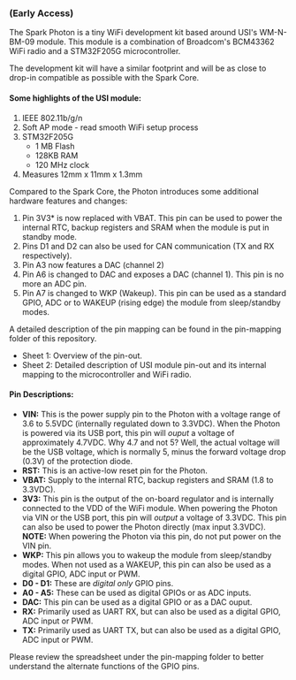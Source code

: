 ### (Early Access)

The Spark Photon is a tiny WiFi development kit based around USI's WM-N-BM-09 module. This module is a combination of Broadcom's BCM43362 WiFi radio and a STM32F205G microcontroller.

The development kit will have a similar footprint and will be as close to drop-in compatible as possible with the Spark Core.

#### Some highlights of the USI module:

 1. IEEE 802.11b/g/n
 2. Soft AP mode - read smooth WiFi setup process
 3. STM32F205G
 	- 1 MB Flash
 	- 128KB RAM
 	- 120 MHz clock
 4. Measures 12mm x 11mm x 1.3mm

Compared to the Spark Core, the Photon introduces some additional hardware features and changes:

 1. Pin 3V3* is now replaced with VBAT. This pin can be used to power the internal RTC, backup registers and SRAM when the module is put in standby mode.
 2. Pins D1 and D2 can also be used for CAN communication (TX and RX respectively).
 3. Pin A3 now features a DAC (channel 2)
 4. Pin A6 is changed to DAC and exposes a DAC (channel 1). This pin is no more an ADC pin.
 5. Pin A7 is changed to WKP (Wakeup). This pin can be used as a standard GPIO, ADC or to WAKEUP (rising edge) the module from sleep/standby modes.

A detailed description of the pin mapping can be found in the pin-mapping folder of this repository.
* Sheet 1: Overview of the pin-out.
* Sheet 2: Detailed description of USI module pin-out and its internal mapping to the microcontroller and WiFi radio.

#### Pin Descriptions:
- **VIN:** This is the power supply pin to the Photon with a voltage range of 3.6 to 5.5VDC (internally regulated down to 3.3VDC). When the Photon is powered via its USB port, this pin will *ouput* a voltage of approximately 4.7VDC. Why 4.7 and not 5? Well, the actual voltage will be the USB voltage, which is normally 5, minus the forward voltage drop (0.3V) of the protection diode.
- **RST:** This is an active-low reset pin for the Photon.
- **VBAT:** Supply to the internal RTC, backup registers and SRAM (1.8 to 3.3VDC).
- **3V3:** This pin is the output of the on-board regulator and is internally connected to the VDD of the WiFi module. When powering the Photon via VIN or the USB port, this pin will *output* a voltage of 3.3VDC. This pin can also be used to power the Photon directly (max input 3.3VDC). **NOTE:** When powering the Photon via this pin, do not put power on the VIN pin.
- **WKP:** This pin allows you to wakeup the module from sleep/standby modes. When not used as a WAKEUP, this pin can also be used as a digital GPIO, ADC input or PWM.
- **D0 - D1:** These are _digital only_ GPIO pins.
- **A0 - A5:** These can be used as digital GPIOs or as ADC inputs.
- **DAC:** This pin can be used as a digital GPIO or as a DAC ouput.
- **RX:** Primarily used as UART RX, but can also be used as a digital GPIO, ADC input or PWM.
- **TX:** Primarily used as UART TX, but can also be used as a digital GPIO, ADC input or PWM.

Please review the spreadsheet under the pin-mapping folder to better understand the alternate functions of the GPIO pins.


